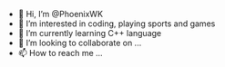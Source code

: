 - 👋 Hi, I’m @PhoenixWK 
- 👀 I’m interested in coding, playing sports and games
- 🌱 I’m currently learning C++ language
- 💞️ I’m looking to collaborate on ...
- 📫 How to reach me ...

<!---
PhoenixWK/PhoenixWK is a ✨ special ✨ repository because its `README.md` (this file) appears on your GitHub profile.
You can click the Preview link to take a look at your changes.
--->
